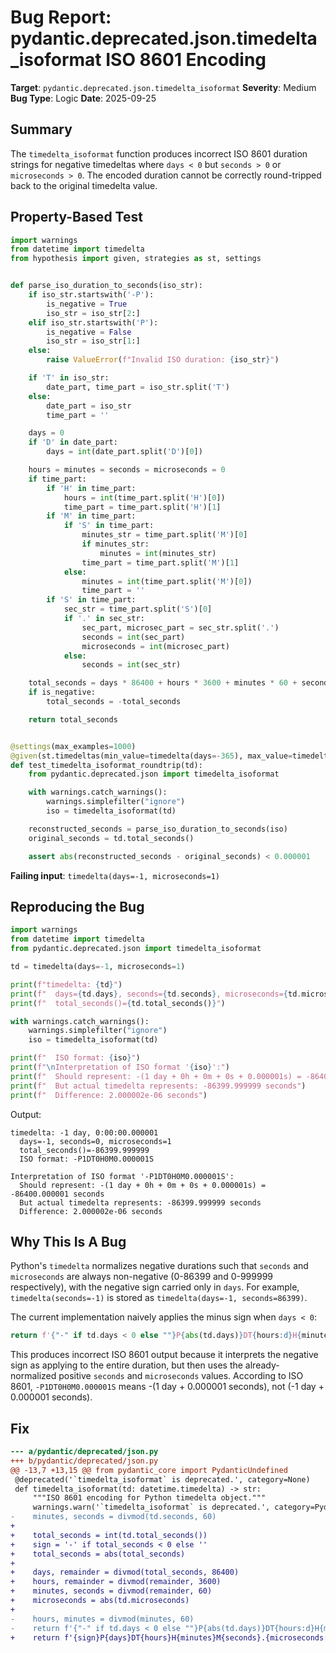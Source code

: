 # Bug Report: pydantic.deprecated.json.timedelta_isoformat ISO 8601 Encoding

**Target**: `pydantic.deprecated.json.timedelta_isoformat`
**Severity**: Medium
**Bug Type**: Logic
**Date**: 2025-09-25

## Summary

The `timedelta_isoformat` function produces incorrect ISO 8601 duration strings for negative timedeltas where `days < 0` but `seconds > 0` or `microseconds > 0`. The encoded duration cannot be correctly round-tripped back to the original timedelta value.

## Property-Based Test

```python
import warnings
from datetime import timedelta
from hypothesis import given, strategies as st, settings


def parse_iso_duration_to_seconds(iso_str):
    if iso_str.startswith('-P'):
        is_negative = True
        iso_str = iso_str[2:]
    elif iso_str.startswith('P'):
        is_negative = False
        iso_str = iso_str[1:]
    else:
        raise ValueError(f"Invalid ISO duration: {iso_str}")

    if 'T' in iso_str:
        date_part, time_part = iso_str.split('T')
    else:
        date_part = iso_str
        time_part = ''

    days = 0
    if 'D' in date_part:
        days = int(date_part.split('D')[0])

    hours = minutes = seconds = microseconds = 0
    if time_part:
        if 'H' in time_part:
            hours = int(time_part.split('H')[0])
            time_part = time_part.split('H')[1]
        if 'M' in time_part:
            if 'S' in time_part:
                minutes_str = time_part.split('M')[0]
                if minutes_str:
                    minutes = int(minutes_str)
                time_part = time_part.split('M')[1]
            else:
                minutes = int(time_part.split('M')[0])
                time_part = ''
        if 'S' in time_part:
            sec_str = time_part.split('S')[0]
            if '.' in sec_str:
                sec_part, microsec_part = sec_str.split('.')
                seconds = int(sec_part)
                microseconds = int(microsec_part)
            else:
                seconds = int(sec_str)

    total_seconds = days * 86400 + hours * 3600 + minutes * 60 + seconds + microseconds / 1000000
    if is_negative:
        total_seconds = -total_seconds

    return total_seconds


@settings(max_examples=1000)
@given(st.timedeltas(min_value=timedelta(days=-365), max_value=timedelta(days=365)))
def test_timedelta_isoformat_roundtrip(td):
    from pydantic.deprecated.json import timedelta_isoformat

    with warnings.catch_warnings():
        warnings.simplefilter("ignore")
        iso = timedelta_isoformat(td)

    reconstructed_seconds = parse_iso_duration_to_seconds(iso)
    original_seconds = td.total_seconds()

    assert abs(reconstructed_seconds - original_seconds) < 0.000001
```

**Failing input**: `timedelta(days=-1, microseconds=1)`

## Reproducing the Bug

```python
import warnings
from datetime import timedelta
from pydantic.deprecated.json import timedelta_isoformat

td = timedelta(days=-1, microseconds=1)

print(f"timedelta: {td}")
print(f"  days={td.days}, seconds={td.seconds}, microseconds={td.microseconds}")
print(f"  total_seconds()={td.total_seconds()}")

with warnings.catch_warnings():
    warnings.simplefilter("ignore")
    iso = timedelta_isoformat(td)

print(f"  ISO format: {iso}")
print(f"\nInterpretation of ISO format '{iso}':")
print(f"  Should represent: -(1 day + 0h + 0m + 0s + 0.000001s) = -86400.000001 seconds")
print(f"  But actual timedelta represents: -86399.999999 seconds")
print(f"  Difference: 2.000002e-06 seconds")
```

Output:
```
timedelta: -1 day, 0:00:00.000001
  days=-1, seconds=0, microseconds=1
  total_seconds()=-86399.999999
  ISO format: -P1DT0H0M0.000001S

Interpretation of ISO format '-P1DT0H0M0.000001S':
  Should represent: -(1 day + 0h + 0m + 0s + 0.000001s) = -86400.000001 seconds
  But actual timedelta represents: -86399.999999 seconds
  Difference: 2.000002e-06 seconds
```

## Why This Is A Bug

Python's `timedelta` normalizes negative durations such that `seconds` and `microseconds` are always non-negative (0-86399 and 0-999999 respectively), with the negative sign carried only in `days`. For example, `timedelta(seconds=-1)` is stored as `timedelta(days=-1, seconds=86399)`.

The current implementation naively applies the minus sign when `days < 0`:

```python
return f'{"-" if td.days < 0 else ""}P{abs(td.days)}DT{hours:d}H{minutes:d}M{seconds:d}.{td.microseconds:06d}S'
```

This produces incorrect ISO 8601 output because it interprets the negative sign as applying to the entire duration, but then uses the already-normalized positive `seconds` and `microseconds` values. According to ISO 8601, `-P1DT0H0M0.000001S` means -(1 day + 0.000001 seconds), not (-1 day + 0.000001 seconds).

## Fix

```diff
--- a/pydantic/deprecated/json.py
+++ b/pydantic/deprecated/json.py
@@ -13,7 +13,15 @@ from pydantic_core import PydanticUndefined
 @deprecated('`timedelta_isoformat` is deprecated.', category=None)
 def timedelta_isoformat(td: datetime.timedelta) -> str:
     """ISO 8601 encoding for Python timedelta object."""
     warnings.warn('`timedelta_isoformat` is deprecated.', category=PydanticDeprecatedSince20, stacklevel=2)
-    minutes, seconds = divmod(td.seconds, 60)
+
+    total_seconds = int(td.total_seconds())
+    sign = '-' if total_seconds < 0 else ''
+    total_seconds = abs(total_seconds)
+
+    days, remainder = divmod(total_seconds, 86400)
+    hours, remainder = divmod(remainder, 3600)
+    minutes, seconds = divmod(remainder, 60)
+    microseconds = abs(td.microseconds)
+
-    hours, minutes = divmod(minutes, 60)
-    return f'{"-" if td.days < 0 else ""}P{abs(td.days)}DT{hours:d}H{minutes:d}M{seconds:d}.{td.microseconds:06d}S'
+    return f'{sign}P{days}DT{hours}H{minutes}M{seconds}.{microseconds:06d}S'
```